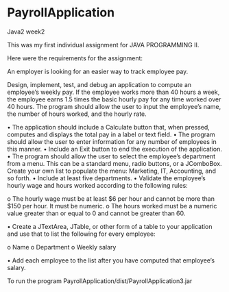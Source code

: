 # PayrollApplication
Java2 week2

This was my first individual assignment for JAVA PROGRAMMING II.

Here were the requirements for the assignment:

An employer is looking for an easier way to track employee pay.

Design, implement, test, and debug an application to compute an employee’s weekly pay. If the employee works more than 40 hours a week, the employee earns 1.5 times the basic hourly pay for any time worked over 40 hours. The program should allow the user to input the employee’s name, the number of hours worked, and the hourly rate.

•	The application should include a Calculate button that, when pressed, computes and displays the total pay in a label or text field. 
•	The program should allow the user to enter information for any number of employees in this manner. 
•	Include an Exit button to end the execution of the application.
•	The program should allow the user to select the employee’s department from a menu. This can be a standard menu, radio buttons, or a JComboBox. Create your own list to populate the menu: Marketing, IT, Accounting, and so forth. 
•	Include at least five departments.
•	Validate the employee’s hourly wage and hours worked according to the following rules:

o	The hourly wage must be at least $6 per hour and cannot be more than $150 per hour. It must be numeric.
o	The hours worked must be a numeric value greater than or equal to 0 and cannot be greater than 60.

•	Create a JTextArea, JTable, or other form of a table to your application and use that to list the following for every employee:

o	Name
o	Department
o	Weekly salary 

•	Add each employee to the list after you have computed that employee’s salary.


To run the program
PayrollApplication/dist/PayrollApplication3.jar
